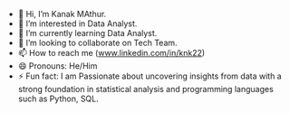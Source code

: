 - 👋 Hi, I’m Kanak MAthur.
- 👀 I’m interested in Data Analyst.
- 🌱 I’m currently learning Data Analyst.
- 💞️ I’m looking to collaborate on Tech Team.
- 📫 How to reach me (www.linkedin.com/in/knk22)
- 😄 Pronouns: He/Him
- ⚡ Fun fact: I am Passionate about uncovering insights from data with a strong foundation in statistical analysis and programming languages such as Python, SQL.

<!---
techwithknk/techwithknk is a ✨ special ✨ repository because its `README.md` (this file) appears on your GitHub profile.
You can click the Preview link to take a look at your changes.
--->
